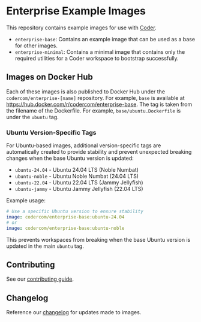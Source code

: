 # Enterprise Example Images

This repository contains example images for use with [Coder](https://coder.com/docs/v2/latest).

- `enterprise-base`: Contains an example image that can be used as a base for
  other images.
- `enterprise-minimal`: Contains a minimal image that contains only the required
  utilities for a Coder workspace to bootstrap successfully.

## Images on Docker Hub

Each of these images is also published to Docker Hub under the
`codercom/enterprise-[name]` repository. For example, `base` is available at
https://hub.docker.com/r/codercom/enterprise-base. The tag is taken from the
filename of the Dockerfile. For example, `base/ubuntu.Dockerfile` is
under the `ubuntu` tag.

### Ubuntu Version-Specific Tags

For Ubuntu-based images, additional version-specific tags are automatically created
to provide stability and prevent unexpected breaking changes when the base Ubuntu
version is updated:

- `ubuntu-24.04` - Ubuntu 24.04 LTS (Noble Numbat)
- `ubuntu-noble` - Ubuntu Noble Numbat (24.04 LTS)
- `ubuntu-22.04` - Ubuntu 22.04 LTS (Jammy Jellyfish)
- `ubuntu-jammy` - Ubuntu Jammy Jellyfish (22.04 LTS)

Example usage:

```yaml
# Use a specific Ubuntu version to ensure stability
image: codercom/enterprise-base:ubuntu-24.04
# or
image: codercom/enterprise-base:ubuntu-noble
```

This prevents workspaces from breaking when the base Ubuntu version is updated
in the main `ubuntu` tag.

## Contributing

See our [contributing guide](.github/CONTRIBUTING.md).

## Changelog

Reference our [changelog](./changelog.md) for updates made to images.
